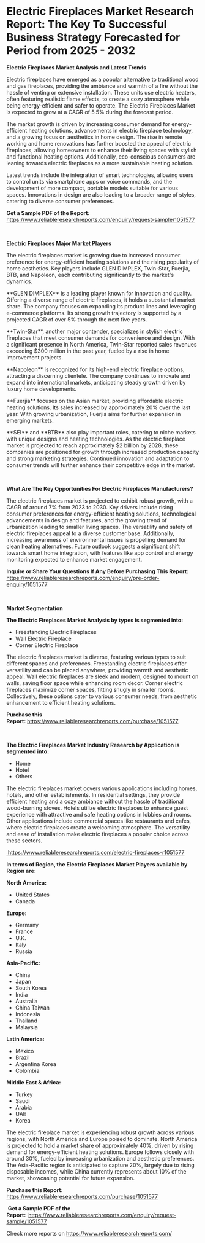 <p><h1>Electric Fireplaces Market Research Report: The Key To Successful Business Strategy Forecasted for Period from 2025 - 2032</h1></p><p><strong>Electric Fireplaces Market Analysis and Latest Trends</strong></p>
<p><p>Electric fireplaces have emerged as a popular alternative to traditional wood and gas fireplaces, providing the ambiance and warmth of a fire without the hassle of venting or extensive installation. These units use electric heaters, often featuring realistic flame effects, to create a cozy atmosphere while being energy-efficient and safer to operate. The Electric Fireplaces Market is expected to grow at a CAGR of 5.5% during the forecast period.</p><p>The market growth is driven by increasing consumer demand for energy-efficient heating solutions, advancements in electric fireplace technology, and a growing focus on aesthetics in home design. The rise in remote working and home renovations has further boosted the appeal of electric fireplaces, allowing homeowners to enhance their living spaces with stylish and functional heating options. Additionally, eco-conscious consumers are leaning towards electric fireplaces as a more sustainable heating solution.</p><p>Latest trends include the integration of smart technologies, allowing users to control units via smartphone apps or voice commands, and the development of more compact, portable models suitable for various spaces. Innovations in design are also leading to a broader range of styles, catering to diverse consumer preferences.</p></p>
<p><strong>Get a Sample PDF of the Report:&nbsp;</strong> <a href="https://www.reliableresearchreports.com/enquiry/request-sample/1051577?utm_campaign=2203&utm_medium=2&utm_source=Github&utm_content=ia&utm_term=11022025&utm_id=electric-fireplaces">https://www.reliableresearchreports.com/enquiry/request-sample/1051577</a></p>
<p>&nbsp;</p>
<p><strong>Electric Fireplaces Major Market Players</strong></p>
<p><p>The electric fireplaces market is growing due to increased consumer preference for energy-efficient heating solutions and the rising popularity of home aesthetics. Key players include GLEN DIMPLEX, Twin-Star, Fuerjia, BTB, and Napoleon, each contributing significantly to the market's dynamics.</p><p>**GLEN DIMPLEX** is a leading player known for innovation and quality. Offering a diverse range of electric fireplaces, it holds a substantial market share. The company focuses on expanding its product lines and leveraging e-commerce platforms. Its strong growth trajectory is supported by a projected CAGR of over 5% through the next five years.</p><p>**Twin-Star**, another major contender, specializes in stylish electric fireplaces that meet consumer demands for convenience and design. With a significant presence in North America, Twin-Star reported sales revenues exceeding $300 million in the past year, fueled by a rise in home improvement projects.</p><p>**Napoleon** is recognized for its high-end electric fireplace options, attracting a discerning clientele. The company continues to innovate and expand into international markets, anticipating steady growth driven by luxury home developments.</p><p>**Fuerjia** focuses on the Asian market, providing affordable electric heating solutions. Its sales increased by approximately 20% over the last year. With growing urbanization, Fuerjia aims for further expansion in emerging markets.</p><p>**SEI** and **BTB** also play important roles, catering to niche markets with unique designs and heating technologies. As the electric fireplace market is projected to reach approximately $2 billion by 2028, these companies are positioned for growth through increased production capacity and strong marketing strategies. Continued innovation and adaptation to consumer trends will further enhance their competitive edge in the market.</p></p>
<p>&nbsp;</p>
<p><strong>What Are The Key Opportunities For Electric Fireplaces Manufacturers?</strong></p>
<p><p>The electric fireplaces market is projected to exhibit robust growth, with a CAGR of around 7% from 2023 to 2030. Key drivers include rising consumer preferences for energy-efficient heating solutions, technological advancements in design and features, and the growing trend of urbanization leading to smaller living spaces. The versatility and safety of electric fireplaces appeal to a diverse customer base. Additionally, increasing awareness of environmental issues is propelling demand for clean heating alternatives. Future outlook suggests a significant shift towards smart home integration, with features like app control and energy monitoring expected to enhance market engagement.</p></p>
<p><strong>Inquire or Share Your Questions If Any Before Purchasing This Report:</strong> <a href="https://www.reliableresearchreports.com/enquiry/pre-order-enquiry/1051577?utm_campaign=2203&utm_medium=2&utm_source=Github&utm_content=ia&utm_term=11022025&utm_id=electric-fireplaces">https://www.reliableresearchreports.com/enquiry/pre-order-enquiry/1051577</a></p>
<p>&nbsp;</p>
<p><strong>Market Segmentation</strong></p>
<p><strong>The Electric Fireplaces Market Analysis by types is segmented into:</strong></p>
<p><ul><li>Freestanding Electric Fireplaces</li><li>Wall Electric Fireplace</li><li>Corner Electric Fireplace</li></ul></p>
<p><p>The electric fireplaces market is diverse, featuring various types to suit different spaces and preferences. Freestanding electric fireplaces offer versatility and can be placed anywhere, providing warmth and aesthetic appeal. Wall electric fireplaces are sleek and modern, designed to mount on walls, saving floor space while enhancing room decor. Corner electric fireplaces maximize corner spaces, fitting snugly in smaller rooms. Collectively, these options cater to various consumer needs, from aesthetic enhancement to efficient heating solutions.</p></p>
<p><strong>Purchase this Report:&nbsp;</strong><a href="https://www.reliableresearchreports.com/purchase/1051577?utm_campaign=2203&utm_medium=2&utm_source=Github&utm_content=ia&utm_term=11022025&utm_id=electric-fireplaces">https://www.reliableresearchreports.com/purchase/1051577</a></p>
<p>&nbsp;</p>
<p><strong>The Electric Fireplaces Market Industry Research by Application is segmented into:</strong></p>
<p><ul><li>Home</li><li>Hotel</li><li>Others</li></ul></p>
<p><p>The electric fireplaces market covers various applications including homes, hotels, and other establishments. In residential settings, they provide efficient heating and a cozy ambiance without the hassle of traditional wood-burning stoves. Hotels utilize electric fireplaces to enhance guest experience with attractive and safe heating options in lobbies and rooms. Other applications include commercial spaces like restaurants and cafes, where electric fireplaces create a welcoming atmosphere. The versatility and ease of installation make electric fireplaces a popular choice across these sectors.</p></p>
<p><a href="https://www.reliableresearchreports.com/electric-fireplaces-r1051577?utm_campaign=2203&utm_medium=2&utm_source=Github&utm_content=ia&utm_term=11022025&utm_id=electric-fireplaces">&nbsp;https://www.reliableresearchreports.com/electric-fireplaces-r1051577</a></p>
<p><strong>In terms of Region, the Electric Fireplaces Market Players available by Region are:</strong></p>
<p>
    <p> <strong> North America: </strong>
        <ul>
            <li>United States</li>
            <li>Canada</li>
        </ul>
        </p> 
    <p> <strong> Europe: </strong>
        <ul>
            <li>Germany</li>
            <li>France</li>
            <li>U.K.</li>
            <li>Italy</li>
            <li>Russia</li>
        </ul>
        </p> 
    <p> <strong> Asia-Pacific: </strong>
        <ul>
            <li>China</li>
            <li>Japan</li>
            <li>South Korea</li>
            <li>India</li>
            <li>Australia</li>
            <li>China Taiwan</li>
            <li>Indonesia</li>
            <li>Thailand</li>
            <li>Malaysia</li>
        </ul>
        </p> 
    <p> <strong> Latin America: </strong>
        <ul>
            <li>Mexico</li>
            <li>Brazil</li>
            <li>Argentina Korea</li>
            <li>Colombia</li>
        </ul>
        </p> 
    <p> <strong> Middle East & Africa: </strong>
        <ul>
            <li>Turkey</li>
            <li>Saudi</li>
            <li>Arabia</li>
            <li>UAE</li>
            <li>Korea</li>
        </ul>
    </p>
    </p>
<p><p>The electric fireplace market is experiencing robust growth across various regions, with North America and Europe poised to dominate. North America is projected to hold a market share of approximately 40%, driven by rising demand for energy-efficient heating solutions. Europe follows closely with around 30%, fueled by increasing urbanization and aesthetic preferences. The Asia-Pacific region is anticipated to capture 20%, largely due to rising disposable incomes, while China currently represents about 10% of the market, showcasing potential for future expansion.</p></p>
<p><strong>Purchase this Report: </strong><a href="https://www.reliableresearchreports.com/purchase/1051577?utm_campaign=2203&utm_medium=2&utm_source=Github&utm_content=ia&utm_term=11022025&utm_id=electric-fireplaces">https://www.reliableresearchreports.com/purchase/1051577</a></p>
<p>&nbsp;<strong>Get a Sample PDF of the Report:&nbsp;&nbsp;</strong><a href="https://www.reliableresearchreports.com/enquiry/request-sample/1051577?utm_campaign=2203&utm_medium=2&utm_source=Github&utm_content=ia&utm_term=11022025&utm_id=electric-fireplaces">https://www.reliableresearchreports.com/enquiry/request-sample/1051577</a></p>
<p><strong></strong></p>
<p>Check more reports on <a href="https://www.reliableresearchreports.com/?utm_campaign=2203&utm_medium=2&utm_source=Github&utm_content=ia&utm_term=11022025&utm_id=electric-fireplaces">https://www.reliableresearchreports.com/</a></p>